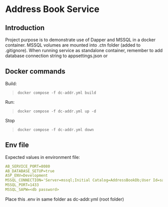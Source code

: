# Address Book Service

## Introduction

Project purpose is to demonstrate use of Dapper and MSSQL in a docker container.
MSSQL volumes are mounted into .ctn folder (added to .gitignore).
When running service as standalone container, remember to add database connection string to appsettings.json or 

## Docker commands

Build:
>`docker compose -f dc-addr.yml build`

Run:
> `docker compose -f dc-addr.yml up -d`

Stop
> `docker compose -f dc-addr.yml down`  

## Env file

Expected values in environment file:

```yaml
AB_SERVICE_PORT=8080
AB_DATABASE_SETUP=true
ASP_ENV=Development
MSSQL_CONNECTION='Server=mssql;Initial Catalog=AddressBookDb;User Id=sa;Password=<db password>;TrustServerCertificate=true'
MSSQL_PORT=1433
MSSQL_SAPW=<db password>
```

Place this .env in same folder as dc-addr.yml (root folder)
